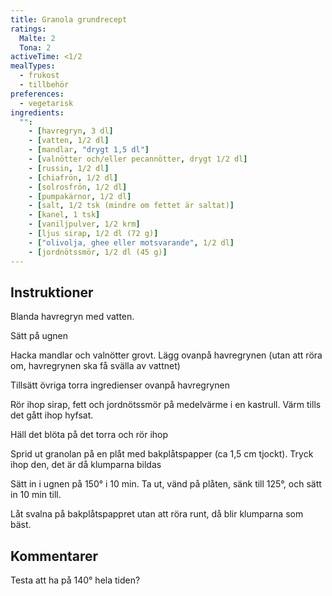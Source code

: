```yaml
---
title: Granola grundrecept
ratings:
  Malte: 2
  Tona: 2
activeTime: <1/2
mealTypes:
  - frukost
  - tillbehör
preferences:
  - vegetarisk
ingredients:
  "":
    - [havregryn, 3 dl]
    - [vatten, 1/2 dl]
    - [mandlar, "drygt 1,5 dl"]
    - [valnötter och/eller pecannötter, drygt 1/2 dl]
    - [russin, 1/2 dl]
    - [chiafrön, 1/2 dl]
    - [solrosfrön, 1/2 dl]
    - [pumpakärnor, 1/2 dl]
    - [salt, 1/2 tsk (mindre om fettet är saltat)]
    - [kanel, 1 tsk]
    - [vaniljpulver, 1/2 krm]
    - [ljus sirap, 1/2 dl (72 g)]
    - ["olivolja, ghee eller motsvarande", 1/2 dl]
    - [jordnötssmör, 1/2 dl (45 g)]
---
```


## Instruktioner

Blanda havregryn med vatten.

Sätt på ugnen

Hacka mandlar och valnötter grovt. Lägg ovanpå havregrynen (utan att röra om, havregrynen ska få svälla av vattnet)

Tillsätt övriga torra ingredienser ovanpå havregrynen

Rör ihop sirap, fett och jordnötssmör på medelvärme i en kastrull. Värm tills det gått ihop hyfsat.

Häll det blöta på det torra och rör ihop

Sprid ut granolan på en plåt med bakplåtspapper (ca 1,5 cm tjockt). Tryck ihop den, det är då klumparna bildas

Sätt in i ugnen på 150° i 10 min. Ta ut, vänd på plåten, sänk till 125°, och sätt in 10 min till.

Låt svalna på bakplåtspappret utan att röra runt, då blir klumparna som bäst.

## Kommentarer

Testa att ha på 140° hela tiden?
